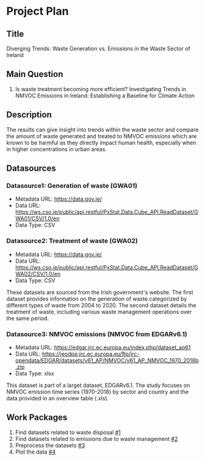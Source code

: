 # Project Plan

## Title
Diverging Trends: Waste Generation vs. Emissions in the Waste Sector of Ireland

## Main Question

1. Is waste treatment becoming more efficient? Investigating Trends in NMVOC Emissions in Ireland: Establishing a Baseline for Climate Action

## Description
 The results can give insight into trends within the waste sector and compare the amount of waste generated and treated to NMVOC emissions which are known to be harmful as they  directly impact human health, especially when in higher concentrations in urban areas.

## Datasources
### Datasource1: Generation of waste (GWA01)
* Metadata URL: https://data.gov.ie/
* Data URL: https://ws.cso.ie/public/api.restful/PxStat.Data.Cube_API.ReadDataset/GWA01/CSV/1.0/en
* Data Type: CSV

### Datasource2: Treatment of waste (GWA02)
* Metadata URL: https://data.gov.ie/
* Data URL: https://ws.cso.ie/public/api.restful/PxStat.Data.Cube_API.ReadDataset/GWA02/CSV/1.0/en
* Data Type: CSV

These datasets are sourced from the Irish government's website. The first dataset provides information on the generation of waste categorized by different types of waste from 2004 to 2020. The second dataset details the treatment of waste, including various waste management operations over the same period.


### Datasource3: NMVOC emissions (NMVOC from EDGARv6.1)
* Metadata URL: https://edgar.jrc.ec.europa.eu/index.php/dataset_ap61
* Data URL: https://jeodpp.jrc.ec.europa.eu/ftp/jrc-opendata/EDGAR/datasets/v61_AP/NMVOC/v61_AP_NMVOC_1970_2018b.zip
* Data Type: xlsx

This dataset is part of a larget dataset, EDGARv6.1. The study focuses on NMVOC emission time series (1970-2018) by sector and country and the data provided in an overview table (.xls).

## Work Packages

1. Find datasets related to waste disposal [#1][i1]
2. Find datasets related to emissions due to waste management [#2][i1]
3. Preprocess the datasets [#3][i1]
4. Plot the data [#4][i1]

[i1]: https://github.com/Taim974-H/MADE-project-at12uryb/issues/1
[i2]: https://github.com/Taim974-H/MADE-project-at12uryb/issues/2
[i3]: https://github.com/Taim974-H/MADE-project-at12uryb/issues/3
[i4]: https://github.com/Taim974-H/MADE-project-at12uryb/issues/4

